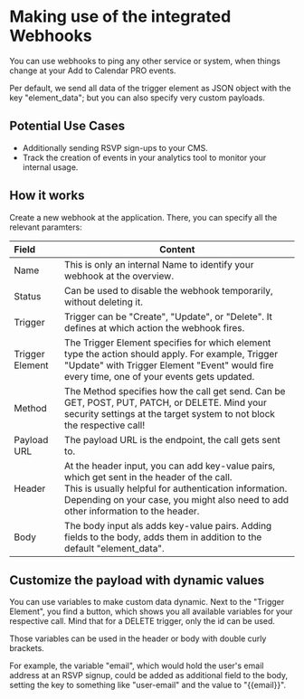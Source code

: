 # Making use of the integrated Webhooks

You can use webhooks to ping any other service or system, when things change at your Add to Calendar PRO events.

Per default, we send all data of the trigger element as JSON object with the key "element_data"; but you can also specify very custom payloads.

## Potential Use Cases

* Additionally sending RSVP sign-ups to your CMS.
* Track the creation of events in your analytics tool to monitor your internal usage.

## How it works

Create a new webhook at the application.
There, you can specify all the relevant paramters:


| Field           | Content                                                                                                                                                                                                                                                                                                                         |
| :---------------- | --------------------------------------------------------------------------------------------------------------------------------------------------------------------------------------------------------------------------------------------------------------------------------------------------------------------------------- |
| Name            | This is only an internal Name to identify your webhook at the overview.                                                                                                                                                                                                                                                         |
| Status          | Can be used to disable the webhook temporarily, without deleting it.                                                                                                                                                                                                                                                            |
| Trigger         | Trigger can be "Create", "Update", or "Delete". It defines at which action the webhook fires.                                                                                                                                                                                                                                   |
| Trigger Element | The Trigger Element specifies for which element type the action should apply. For example, Trigger "Update" with Trigger Element "Event" would fire every time, one of your events gets updated.                                                                                                                                |
| Method          | The Method specifies how the call get send. Can be GET, POST, PUT, PATCH, or DELETE. Mind your security settings at the target system to not block the respective call!                                                                                                                                                         |
| Payload URL     | The payload URL is the endpoint, the call gets sent to.                                                                                                                                                                                                                                                                         |
| Header          | At the header input, you can add key-value pairs, which get sent in the header of the call.<br />This is usually helpful for authentication information. Depending on your case, you might also need to add other information to the header. |
| Body            | The body input als adds key-value pairs. Adding fields to the body, adds them in addition to the default "element_data".                                                                                                                                                                                                        |

## Customize the payload with dynamic values

You can use variables to make custom data dynamic. Next to the "Trigger Element", you find a button, which shows you all available variables for your respective call. Mind that for a DELETE trigger, only the id can be used.

Those variables can be used in the header or body with double curly brackets.

For example, the variable "email", which would hold the user's email address at an RSVP signup, could be added as additional field to the body, setting the key to something like "user-email" and the value to "<span v-pre>{{email}}</span>".
